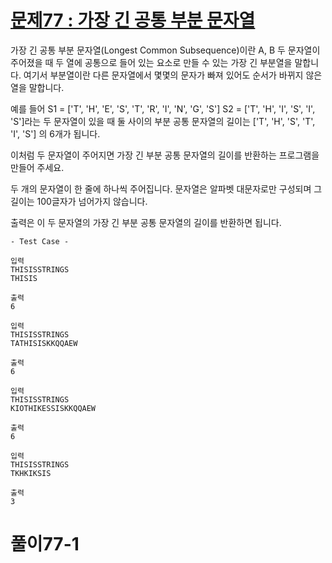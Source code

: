 # [문제77 : 가장 긴 공통 부분 문자열](https://www.notion.so/77-aaeb047b8c614345a1be47d502e6471b)

가장 긴 공통 부분 문자열(Longest Common Subsequence)이란 A, B 두 문자열이 주어졌을 때
두 열에 공통으로 들어 있는 요소로 만들 수 있는 가장 긴 부분열을 말합니다.
여기서 부분열이란 다른 문자열에서 몇몇의 문자가 빠져 있어도 순서가 바뀌지 않은 열을 말합니다.

예를 들어 S1 = ['T', 'H', 'E', 'S', 'T', 'R', 'I', 'N', 'G', 'S']  S2 = ['T', 'H', 'I', 'S', 'I', 'S']라는 두 문자열이 있을 때
둘 사이의 부분 공통 문자열의 길이는 ['T', 'H', 'S', 'T', 'I', 'S'] 의 6개가 됩니다.

이처럼 두 문자열이 주어지면 가장 긴 부분 공통 문자열의 길이를 반환하는 프로그램을 만들어 주세요.

두 개의 문자열이 한 줄에 하나씩 주어집니다.
문자열은 알파벳 대문자로만 구성되며 그 길이는 100글자가 넘어가지 않습니다.

출력은 이 두 문자열의 가장 긴 부분 공통 문자열의 길이를 반환하면 됩니다.

    - Test Case -

    입력
    THISISSTRINGS
    THISIS

    출력
    6

    입력
    THISISSTRINGS
    TATHISISKKQQAEW

    출력
    6

    입력
    THISISSTRINGS
    KIOTHIKESSISKKQQAEW

    출력
    6

    입력
    THISISSTRINGS
    TKHKIKSIS

    출력
    3

# 풀이77-1

``` python

```